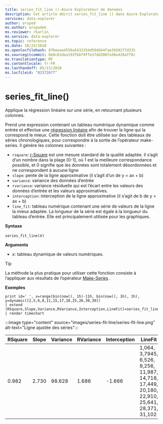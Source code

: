 ```yaml
---
title: series_fit_line ()-Azure Explorateur de données
description: Cet article décrit series_fit_line () dans Azure Explorateur de données.
services: data-explorer
author: orspod
ms.author: orspodek
ms.reviewer: rkarlin
ms.service: data-explorer
ms.topic: reference
ms.date: 10/23/2018
ms.openlocfilehash: 876eeaa4550a5433354d50dd44fae3920177d335
ms.sourcegitcommit: bb8c61dea193fbbf9ffe37dd200fa36e428aff8c
ms.translationtype: MT
ms.contentlocale: fr-FR
ms.lasthandoff: 05/13/2020
ms.locfileid: "83372677"
---
```

# <a name="series_fit_line"></a>series_fit_line()

Applique la régression linéaire sur une série, en retournant plusieurs colonnes.  

Prend une expression contenant un tableau numérique dynamique comme entrée et effectue une [régression linéaire](https://en.wikipedia.org/wiki/Line_fitting) afin de trouver la ligne qui la correspond le mieux. Cette fonction doit être utilisée sur des tableaux de séries chronologiques, pour correspondre à la sortie de l’opérateur make-series. Il génère les colonnes suivantes :
* `rsquare`: [r-Square](https://en.wikipedia.org/wiki/Coefficient_of_determination) est une mesure standard de la qualité adaptée. Il s’agit d’un nombre dans la plage [0-1], où 1 est la meilleure correspondance possible, et 0 signifie que les données sont totalement désordonnées et ne correspondent à aucune ligne 
* `slope`: pente de la ligne approximative (il s’agit d’un de y = ax + b)
* `variance`: variance des données d’entrée
* `rvariance`: variance résiduelle qui est l’écart entre les valeurs des données d’entrée et les valeurs approximatives.
* `interception`: interception de la ligne approximative (il s’agit de b de y = ax + b)
* `line_fit`: tableau numérique contenant une série de valeurs de la ligne la mieux adaptée. La longueur de la série est égale à la longueur du tableau d’entrée. Elle est principalement utilisée pour les graphiques.

**Syntaxe**

`series_fit_line(`*x*`)`

**Arguments**

* *x*: tableau dynamique de valeurs numériques.

> [!TIP]
> La méthode la plus pratique pour utiliser cette fonction consiste à l’appliquer aux résultats de l’opérateur [Make-Series](make-seriesoperator.md) .

**Exemples**

<!-- csl: https://help.kusto.windows.net:443/Samples -->
```kusto
print id=' ', x=range(bin(now(), 1h)-11h, bin(now(), 1h), 1h), y=dynamic([2,5,6,8,11,15,17,18,25,26,30,30])
| extend (RSquare,Slope,Variance,RVariance,Interception,LineFit)=series_fit_line(y)
| render timechart
```

:::image type="content" source="images/series-fit-line/series-fit-line.png" alt-text="Ligne ajustée des séries":::

| RSquare | Slope | Variance | RVariance | Interception | LineFit                                                                                     |
|---------|-------|----------|-----------|--------------|---------------------------------------------------------------------------------------------|
| 0.982   | 2.730 | 98.628   | 1.686     | -1.666       | 1,064, 3,7945, 6,526, 9,256, 11,987, 14,718, 17,449, 20,180, 22,910, 25,641, 28,371, 31,102 |

